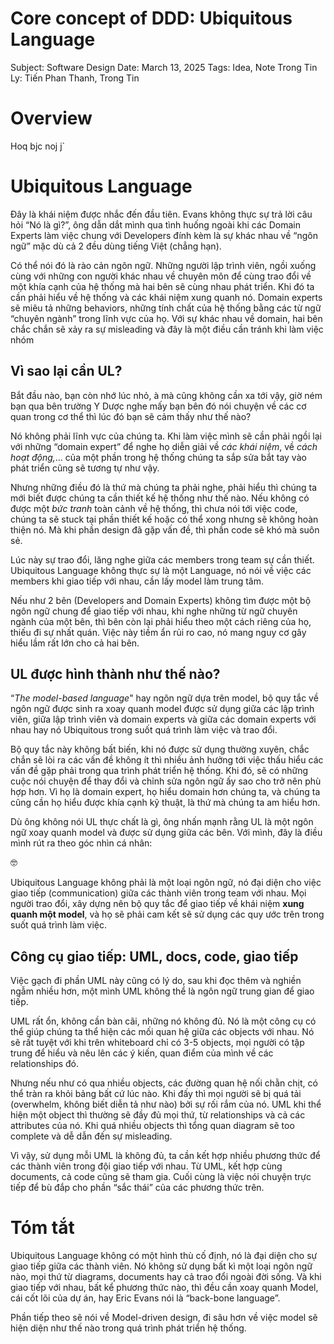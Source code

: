 # Core concept of DDD: Ubiquitous Language

Subject: Software Design
Date: March 13, 2025
Tags: Idea, Note
Trong Tin Ly: Tiến Phan Thanh, Trong Tin

# Overview

Hoq bjc noj j`

# Ubiquitous Language

Đây là khái niệm được nhắc đến đầu tiên. Evans không thực sự trả lời câu hỏi “Nó là gì?”, ông dẫn dắt mình qua tình huống ngoài khi các Domain Experts làm việc chung với Developers đính kèm là sự khác nhau về “ngôn ngữ” mặc dù cả 2 đều dùng tiếng Việt (chẳng hạn).

Có thể nói đó là rào cản ngôn ngữ. Những người lập trình viên, ngồi xuống cùng với những con người khác nhau về chuyên môn để cùng trao đổi về một khía cạnh của hệ thống mà hai bên sẽ cùng nhau phát triển. Khi đó ta cần phải hiểu về hệ thống và các khái niệm xung quanh nó. Domain experts sẽ miêu tả những behaviors, những tính chất của hệ thống bằng các từ ngữ “chuyên ngành” trong lĩnh vực của họ. Với sự khác nhau về domain, hai bên chắc chắn sẽ xảy ra sự misleading và đây là một điều cần tránh khi làm việc nhóm

## Vì sao lại cần UL?

Bắt đầu nào, bạn còn nhớ lúc nhỏ, à mà cũng không cần xa tới vậy, giờ ném bạn qua bên trường Y Dược nghe mấy bạn bên đó nói chuyện về các cơ quan trong cơ thể thì lúc đó bạn sẽ cảm thấy như thế nào? 

Nó không phải lĩnh vực của chúng ta. Khi làm việc mình sẽ cần phải ngồi lại với những “domain expert” để nghe họ diễn giải về *các khái niệm*, về *cách hoạt động,*… của một phần trong hệ thống chúng ta sắp sửa bắt tay vào phát triển cũng sẽ tương tự như vậy. 

Nhưng những điều đó là thứ mà chúng ta phải nghe, phải hiểu thì chúng ta mới biết được chúng ta cần thiết kế hệ thống như thế nào. Nếu không có được một *bức tranh* toàn cảnh về hệ thống, thì chưa nói tới việc code, chúng ta sẽ stuck tại phần thiết kế hoặc có thể xong nhưng sẽ không hoàn thiện nó. Mà khi phần design đã gặp vấn đề, thì phần code sẽ khó mà suôn sẻ.

Lúc này sự trao đổi, lăng nghe giữa các members trong team sự cần thiết. Ubiquitous Language không thực sự là một Language, nó nói về việc các members khi giao tiếp với nhau, cần lấy model làm trung tâm. 

Nếu như 2 bên (Developers and Domain Experts) không tìm được một bộ ngôn ngữ chung để giao tiếp với nhau, khi nghe những từ ngữ chuyên ngành của một bên, thì bên còn lại phải hiểu theo một cách riêng của họ, thiếu đi sự nhất quán. Việc này tiềm ẩn rủi ro cao, nó mang nguy cơ gây hiểu lầm rất lớn cho cả hai bên.

## UL được hình thành như thế nào?

“*The model-based language*" hay ngôn ngữ dựa trên model, bộ quy tắc về ngôn ngữ được sinh ra xoay quanh model được sử dụng giữa các lập trình viên, giữa lập trình viên và domain experts và giữa các domain experts với nhau hay nó Ubiquitous trong suốt quá trình làm việc và trao đổi.

Bộ quy tắc này không bất biến, khi nó được sử dụng thường xuyên, chắc chắn sẽ lòi ra các vấn đề không ít thì nhiều ảnh hưởng tới việc thấu hiểu các vấn đề gặp phải trong qua trình phát triển hệ thống. Khi đó, sẽ có những cuộc nói chuyện để thay đổi và chỉnh sửa ngôn ngữ ấy sao cho trở nên phù hợp hơn. Vì họ là domain expert, họ hiểu domain hơn chúng ta, và chúng ta cũng cần họ hiểu được khía cạnh kỹ thuật, là thứ mà chúng ta am hiểu hơn.

Dù ông không nói UL thực chất là gì, ông nhấn mạnh rằng UL là một ngôn ngữ xoay quanh model và được sử dụng giữa các bên. Với mình, đây là điều mình rút ra theo góc nhìn cá nhân:

<aside>
🤓

Ubiquitous Language không phải là một loại ngôn ngữ, nó đại diện cho việc giao tiếp (communication) giữa các thành viên trong team với nhau. Mọi người trao đổi, xây dựng nên bộ quy tắc để giao tiếp về khái niệm **xung quanh một model**, và họ sẽ phải cam kết sẽ sử dụng các quy ước trên trong suốt quá trình làm việc. 

</aside>

## Công cụ giao tiếp: UML, docs, code, giao tiếp

Việc gạch đi phần UML này cũng có lý do, sau khi đọc thêm và nghiền ngẫm nhiều hơn, một mình UML không thể là ngôn ngữ trung gian để giao tiếp.

UML rất ổn, không cần bàn cãi, những nó không đủ. Nó là một công cụ có thể giúp chúng ta thể hiện các mối quan hệ giữa các objects với nhau. Nó sẽ rất tuyệt với khi trên whiteboard chỉ có 3-5 objects, mọi người có tập trung để hiểu và nêu lên các ý kiến, quan điểm của mình về các relationships đó.

Nhưng nếu như có qua nhiều objects, các đường quan hệ nối chằn chịt, có thể tràn ra khỏi bảng bất cứ lúc nào. Khi đấy thì mọi người sẽ bị quá tải (overwhelm, không biết diễn tả như nào) bởi sự rối rắm của nó. UML khi thể hiện một object thì thường sẽ đầy đủ mọi thứ, từ relationships và cả các attributes của nó. Khi quá nhiều objects thì tổng quan diagram sẽ too complete và dễ dẫn đến sự misleading.

Vì vậy, sử dụng mỗi UML là không đủ, ta cần kết hợp nhiều phương thức để các thành viên trong đội giao tiếp với nhau. Từ UML, kết hợp cùng documents, cả code cũng sẽ tham gia. Cuối cùng là việc nói chuyện trực tiếp để bù đắp cho phần “sắc thái” của các phương thức trên.  

# Tóm tắt

Ubiquitous Language không có một hình thù cố định, nó là đại diện cho sự giao tiếp giữa các thành viên. Nó không sử dụng bất kì một loại ngôn ngữ nào, mọi thứ từ diagrams, documents hay cả trao đổi ngoài đời sống. Và khi giao tiếp với nhau, bất kể phương thức nào, thì đều cần xoay quanh Model, cái cốt lõi của dự án, hay Eric Evans nói là “back-bone language”.

Phần tiếp theo sẽ nói về Model-driven design, đi sâu hơn về việc model sẽ hiện diện như thế nào trong quá trình phát triển hệ thống.